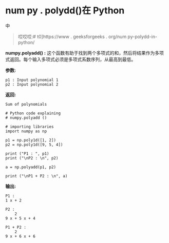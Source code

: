# num py . polydd()在 Python

中

> 哎哎哎:# t0]https://www . geeksforgeeks . org/num py-polydd-in-python/

**numpy.polyadd() :** 这个函数有助于找到两个多项式的和，然后将结果作为多项式返回。每个输入多项式必须是多项式系数序列，从最高到最低。

**参数:**

```
p1 : Input polynomial 1
p2 : Input polynomial 2

```

**返回:**

```
Sum of polynomials
```

```
# Python code explaining 
# numpy.polyadd ()

# importing libraries
import numpy as np

p1 = np.poly1d([1, 2])
p2 = np.poly1d([9, 5, 4])

print ("P1 : ", p1)
print ("\nP2 : \n", p2)

a = np.polyadd(p1, p2)

print ("\nP1 + P2 : \n", a)
```

**输出:**

```
P1 :   
1 x + 2

P2 : 
    2
9 x + 5 x + 4

P1 + P2 : 
    2
9 x + 6 x + 6
```